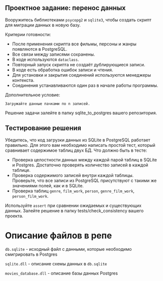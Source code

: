 ## Проектное задание: перенос данных
Вооружитесь библиотеками `psycopg2` и `sqlite3`, чтобы создать скрипт для миграции данных в новую базу.

Критерии готовности:

- После применения скрипта все фильмы, персоны и жанры появляются в PostgreSQL.  
- Все связи между записями сохранены. 
- В коде используются `dataclass`.
- Повторный запуск скрипта не создаёт дублирующиеся записи.
- В коде есть обработка ошибок записи и чтения.
- Для установки и закрытия соединений используются менеджеры контекста.
- Соединения устанавливаются один раз в начале работы программы.

Дополнительное условие: 

    Загружайте данные пачками по n записей.

Решение задачи залейте в папку sqlite_to_postgres вашего репозитория.

## Тестирование решения
Убедитесь, что код загрузки данных из SQLite в PostgreSQL работает правильно. Для этого вам необходимо написать простой тест, который сравнивает содержимое таблиц двух БД. 
Что должно быть в тесте:
- Проверка целостности данных между каждой парой таблиц в SQLite и Postgres. 
Достаточно проверять количество записей в каждой таблице.
- Проверка содержимого записей внутри каждой таблицы. Проверьте, что все 
  записи из PostgreSQL присутствуют с такими же значениями полей, как и в SQLite.
- Проверка таблиц `genre`, `film_work`, `person`, `genre_film_work`, 
  `person_film_work`.

Используйте `assert` при сравнении ожидаемых и существующих данных.
Залейте решение в папку tests/check_consistency вашего проекта.

# Описание файлов в репе

`db.sqlite` - исходный файл с данными, которые необходимо смигрировать в 
Postgres

`sqlite.dll` - описание схемы данных в `db.sqlite`

`movies_database.dll` - описание базы данных Postgres